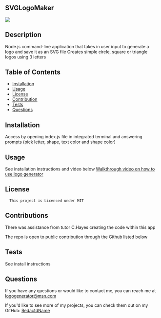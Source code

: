 ## SVGLogoMaker


  <img src="https://img.shields.io/badge/license-MIT-purple.svg">

## Description
Node.js command-line application that takes in user input to generate a logo and save it as an SVG file
Creates simple circle, square or triangle logos using 3 letters

  ## Table of Contents
  * [Installation](#installation)
  * [Usage](#usage)
  * [License](#license)
  * [Contribution](#contribution)
  * [Tests](#tests)
  * [Questions](#questions)
  

## Installation
Access by opening index.js file in integrated terminal and answering prompts (pick letter, shape, text color and shape color)


## Usage
See installation instructions and video below
[Walkthrough video on how to use logo generator](https://drive.google.com/file/d/1d5lsEeu23nNCE50GNDgnRlT7o38-m3uB/view)

## License
      
      This project is Licensed under MIT

## Contributions
There was assistance from tutor C.Hayes creating the code within this app 

The repo is open to public contribution through the Github listed below

## Tests
See install instructions

## Questions
If you have any questions or would like to contact me, you can reach me at [logogenerator@msn.com](mailto:logogenerator@msn.com)

If you'd like to see more of my projects, you can check them out on my GitHub: [RedactdName](https://github.com/RedactdName)
